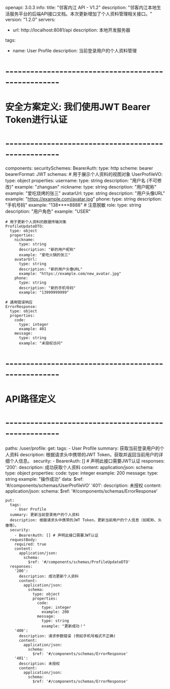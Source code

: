 openapi: 3.0.3
info:
  title: "邻客内江 API - V1.2"
  description: "邻客内江本地生活服务平台的后端API接口文档。本次更新增加了个人资料管理相关接口。"
  version: "1.2.0"
servers:
  - url: http://localhost:8081/api
    description: 本地开发服务器

tags:
  - name: User Profile
    description: 当前登录用户的个人资料管理

# ---------------------------------------------------
#  安全方案定义: 我们使用JWT Bearer Token进行认证
# ---------------------------------------------------
components:
  securitySchemes:
    BearerAuth:
      type: http
      scheme: bearer
      bearerFormat: JWT
  schemas:
    # 用于展示个人资料的视图对象
    UserProfileVO:
      type: object
      properties:
        username:
          type: string
          description: "用户名 (不可修改)"
          example: "zhangsan"
        nickname:
          type: string
          description: "用户昵称"
          example: "爱吃烧烤的张三"
        avatarUrl:
          type: string
          description: "用户头像URL"
          example: "https://example.com/avatar.jpg"
        phone:
          type: string
          description: "手机号码"
          example: "138****8888" # 注意脱敏
        role:
          type: string
          description: "用户角色"
          example: "USER"

    # 用于更新个人资料的数据传输对象
    ProfileUpdateDTO:
      type: object
      properties:
        nickname:
          type: string
          description: "新的用户昵称"
          example: "爱吃火锅的张三"
        avatarUrl:
          type: string
          description: "新的用户头像URL"
          example: "https://example.com/new_avatar.jpg"
        phone:
          type: string
          description: "新的手机号码"
          example: "13999999999"

    # 通用错误响应
    ErrorResponse:
      type: object
      properties:
        code:
          type: integer
          example: 401
        message:
          type: string
          example: "未授权访问"

# ---------------------------------------------------
#  API路径定义
# ---------------------------------------------------
paths:
  /user/profile:
    get:
      tags:
        - User Profile
      summary: 获取当前登录用户的个人资料
      description: 根据请求头中携带的JWT Token，获取并返回当前用户的详细个人信息。
      security:
        - BearerAuth: [] # 声明此接口需要JWT认证
      responses:
        '200':
          description: 成功获取个人资料
          content:
            application/json:
              schema:
                type: object
                properties:
                  code:
                    type: integer
                    example: 200
                  message:
                    type: string
                    example: "操作成功"
                  data:
                    $ref: '#/components/schemas/UserProfileVO'
        '401':
          description: 未授权
          content:
            application/json:
              schema:
                $ref: '#/components/schemas/ErrorResponse'

    put:
      tags:
        - User Profile
      summary: 更新当前登录用户的个人资料
      description: 根据请求头中携带的JWT Token，更新当前用户的个人信息（如昵称、头像等）。
      security:
        - BearerAuth: [] # 声明此接口需要JWT认证
      requestBody:
        required: true
        content:
          application/json:
            schema:
              $ref: '#/components/schemas/ProfileUpdateDTO'
      responses:
        '200':
          description: 成功更新个人资料
          content:
            application/json:
              schema:
                type: object
                properties:
                  code:
                    type: integer
                    example: 200
                  message:
                    type: string
                    example: "更新成功！"
        '400':
          description: 请求参数错误 (例如手机号格式不正确)
          content:
            application/json:
              schema:
                $ref: '#/components/schemas/ErrorResponse'
        '401':
          description: 未授权
          content:
            application/json:
              schema:
                $ref: '#/components/schemas/ErrorResponse'
```